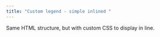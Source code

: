 ```yaml
---
title: "Custom legend - simple inlined "
---
```


Same HTML structure, but with custom CSS to display in line.
